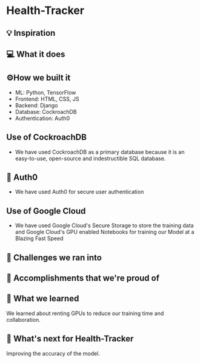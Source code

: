 # Health-Tracker

## 💡 Inspiration

## 💻 What it does

## ⚙️How we built it

- ML: Python, TensorFlow
- Frontend: HTML, CSS, JS
- Backend: Django
- Database: CockroachDB
- Authentication: Auth0

## Use of CockroachDB

- We have used CockroachDB as a primary database because it is an easy-to-use, open-source and indestructible SQL database.

## 🔑 Auth0

- We have used Auth0 for secure user authentication

## Use of Google Cloud

- We have used Google Cloud's Secure Storage to store the training data and Google Cloud's GPU enabled Notebooks for training our Model at a Blazing Fast Speed

## 🧠 Challenges we ran into

## 🏅 Accomplishments that we're proud of

## 📖 What we learned

We learned about renting GPUs to reduce our training time and collaboration.

## 🚀 What's next for Health-Tracker

Improving the accuracy of the model.
